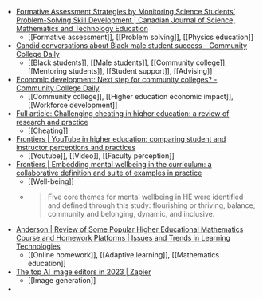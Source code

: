 - [Formative Assessment Strategies by Monitoring Science Students’ Problem-Solving Skill Development | Canadian Journal of Science, Mathematics and Technology Education](https://link.springer.com/article/10.1007/s42330-023-00296-9)
	- [[Formative assessment]], [[Problem solving]], [[Physics education]]
- [Candid conversations about Black male student success - Community College Daily](https://www.ccdaily.com/2024/01/candid-conversations-about-black-male-student-success/)
	- [[Black students]], [[Male students]], [[Community college]], [[Mentoring students]], [[Student support]], [[Advising]]
- [Economic development: Next step for community colleges? - Community College Daily](https://www.ccdaily.com/2024/01/economic-development-next-step-for-community-colleges/)
	- [[Community college]], [[Higher education economic impact]], [[Workforce development]]
- [Full article: Challenging cheating in higher education: a review of research and practice](https://www.tandfonline.com/doi/full/10.1080/02602938.2023.2300104)
	- [[Cheating]]
- [Frontiers | YouTube in higher education: comparing student and instructor perceptions and practices](https://www.frontiersin.org/articles/10.3389/feduc.2023.1330405/full?id_mc=311992592&Business_Goal=%%__AdditionalEmailAttribute1%%&Audience=%%__AdditionalEmailAttribute2%%&Email_Category=%%__AdditionalEmailAttribute3%%&Channel=%%__AdditionalEmailAttribute4%%&BusinessGoal_Audience_EmailCategory_Channel=%%__AdditionalEmailAttribute5%%)
	- [[Youtube]], [[Video]], [[Faculty perception]]
- [Frontiers | Embedding mental wellbeing in the curriculum: a collaborative definition and suite of examples in practice](https://www.frontiersin.org/articles/10.3389/feduc.2023.1157614/full?id_mc=311992592&Business_Goal=%%__AdditionalEmailAttribute1%%&Audience=%%__AdditionalEmailAttribute2%%&Email_Category=%%__AdditionalEmailAttribute3%%&Channel=%%__AdditionalEmailAttribute4%%&BusinessGoal_Audience_EmailCategory_Channel=%%__AdditionalEmailAttribute5%%)
	- [[Well-being]]
	- >Five core themes for mental wellbeing in HE were identified and defined through this study: flourishing or thriving, balance, community and belonging, dynamic, and inclusive.
- [Anderson | Review of Some Popular Higher Educational Mathematics Course and Homework Platforms | Issues and Trends in Learning Technologies](https://journals.librarypublishing.arizona.edu/itlt/article/id/5593/)
	- [[Online homework]], [[Adaptive learning]], [[Mathematics education]]
- [The top AI image editors in 2023 | Zapier](https://zapier.com/blog/ai-image-editor/#dall-e-2)
	- [[Image generation]]
-